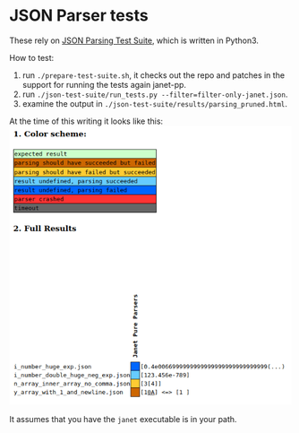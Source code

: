 # JSON Parser tests

These rely on [JSON Parsing Test Suite](https://github.com/nst/JSONTestSuite), which is written in Python3.

How to test:
1. run `./prepare-test-suite.sh`, it checks out the repo and patches in the support for running the tests again janet-pp.
1. run `./json-test-suite/run_tests.py --filter=filter-only-janet.json`.
1. examine the output in `./json-test-suite/results/parsing_pruned.html`.

At the time of this writing it looks like this:
![screenshot](./janet-pp-json-tests.png)

It assumes that you have the `janet` executable is in your path.
